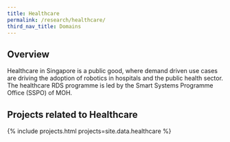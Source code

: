 ```yaml
---
title: Healthcare
permalink: /research/healthcare/
third_nav_title: Domains
---
```

## Overview  
Healthcare in Singapore is a public good, where demand driven use cases are driving the adoption of robotics in hospitals and the public health sector. The healthcare RDS programme is led by the Smart Systems Programme Office (SSPO) of MOH.

## Projects related to Healthcare

{% include projects.html projects=site.data.healthcare %}